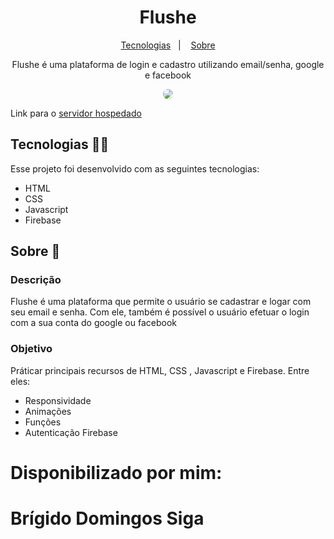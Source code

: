 <h1 align="center"> Flushe </h1>
<p align="center">
  <a href="#tecnologias-">Tecnologias</a>&nbsp;&nbsp;&nbsp;|&nbsp;&nbsp;&nbsp;
  <a href="#sobre-">Sobre</a>
</p>
<p align="center"> 
  Flushe é uma plataforma de login e cadastro utilizando email/senha, google e facebook
</p>
<p align="center">
  <img src="/assets/animation.gif" align="center" style="border-radius: 10px" />
</p>

Link para o [servidor hospedado](https://flushee.web.app/)

## Tecnologias 👨‍💻 
Esse projeto foi desenvolvido com as seguintes tecnologias:
- HTML
- CSS
- Javascript
- Firebase

## Sobre 📖


### Descrição
Flushe é uma plataforma que permite o usuário se cadastrar e logar com seu email e senha. Com ele, também é possível o usuário efetuar o login com a sua conta do google ou facebook


### Objetivo
Práticar principais recursos de HTML, CSS , Javascript e Firebase. Entre eles:

- Responsividade
- Animações
- Funções
- Autenticação Firebase


# Disponibilizado por mim:
# Brígido Domingos Siga

